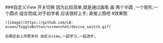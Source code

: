 ###自定义View 开关切换
    因为比较简单,就是通过画笔 画 两个半圆 ,一个矩形,一个圆点 组合而成;对于初学者 应该很好上手;
    直接上图吧
#效果图

    ![image](https://github.com/LB-ocean/ToggleButton/screenshot/device_switch.gif)

    后期还会上传更多的 自定义view,一起学习,一起进步;
